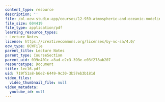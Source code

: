 ```yaml
---
content_type: resource
description: ''
file: /ol-ocw-studio-app/courses/12-950-atmospheric-and-oceanic-modeling-spring-2004/719f51a8b6e264499c303b57eb3b181d_lec16.pdf
file_size: 604419
file_type: application/pdf
learning_resource_types:
- Lecture Notes
license: https://creativecommons.org/licenses/by-nc-sa/4.0/
ocw_type: OCWFile
parent_title: Lecture Notes
parent_type: CourseSection
parent_uid: 099e401c-a3ad-e2c3-393e-e03f278ab207
resourcetype: Document
title: lec16.pdf
uid: 719f51a8-b6e2-6449-9c30-3b57eb3b181d
video_files:
  video_thumbnail_file: null
video_metadata:
  youtube_id: null
---
```


